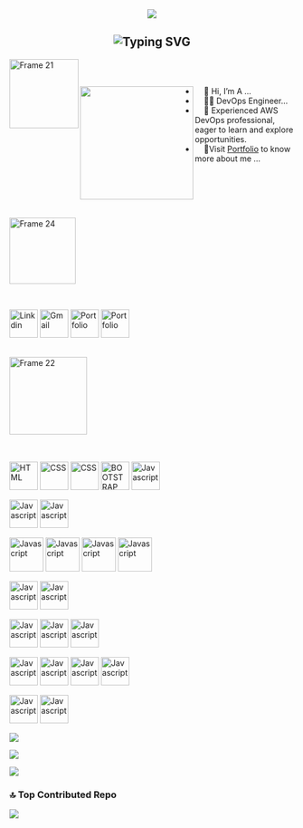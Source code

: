 <div style="text-align: center;">
  <img style="max-width: 100%;" src="https://github.com/AnandPattanashetti/AnandPattanashetti/blob/main/github-header-image%20(1).png" />
</div>

<h2 align="center"><img src="https://readme-typing-svg.demolab.com?font=Fira+Code&pause=1000&color=9B72FF&random=false&width=435&lines=%22Learning%2C+Living%2C+and+Leveling+up.%22" alt="Typing SVG" />

</h2>

<a href="https://vinodjangid07.github.io/" align="left"><img align="left" width="122" alt="Frame 21" src="https://github.com/vinodjangid07/vinodjangid07/assets/86096184/fc2c1204-e65d-442c-b3b2-c640474b91d6"></a>
<br><br>
<p align="left"><img align="left" src="https://user-images.githubusercontent.com/74038190/212746035-d5c61762-973c-44c0-aec7-887f3b7690e3.gif" width="200px"></p>
<ul align="center">
  
  <li align="left">&nbsp;&nbsp;&nbsp;&nbsp;👋 Hi, I’m A ...</li>
  <li align="left">&nbsp;&nbsp;&nbsp;&nbsp;👨‍💻 DevOps Engineer...</li>
<!--   <li align="left">&nbsp;&nbsp;&nbsp;&nbsp;&nbsp;</li> -->
  <li align="left">&nbsp;&nbsp;&nbsp;&nbsp;🌟 Experienced AWS DevOps professional, eager to learn and explore opportunities.</li>


  <li align="left">&nbsp;&nbsp;&nbsp;&nbsp;📂Visit  <a href="https://anandshetty.cloud/" target="_blank">Portfolio</a> to know more about me ...</li>
</ul>


<br><br><br><br>

<p align="left"><img width="117" alt="Frame 24" src="https://github.com/vinodjangid07/vinodjangid07/assets/86096184/fe9e5a0d-e48a-4fac-ba66-d6d99c368d54"></p>
<br>





<p align="left">
 <a href="https://linkedin.com/in/anand-p9731265371/" target="_blank"><img src="https://user-images.githubusercontent.com/74038190/235294012-0a55e343-37ad-4b0f-924f-c8431d9d2483.gif" alt="Linkdin" height="50" title="linkdin"></a>
  <a href="mailto:ashetti.devops@gmail.com" target="_blank"><img src="https://cdn.dribbble.com/users/199215/screenshots/10180559/media/e92f5499d15e13469e21eb081407b2dd.gif" alt="Gmail" height="50" title="Gmail"></a>
<!--   <a href="https://twitter.com/Vinod_Jangid07" target="_blank"><img src="https://github.com/vinodjangid07/vinodjangid07/assets/86096184/80ca6f4f-01a3-40db-a50f-77bde71f13ad" alt="Twitter" height="50" title="Twitter"></a> -->
<!--  <a href="https://www.instagram.com/vinod.jangid07/" target="_blank"><img src="https://github.com/vinodjangid07/vinodjangid07/assets/86096184/1de75b52-f87e-4394-975f-755b198d3536" alt="Instagram" height="50" title="Instagram"></a> -->
<!--   <a href="https://uiverse.io/profile/vinodjangid07" target="_blank"><img src="https://github.com/vinodjangid07/vinodjangid07/assets/86096184/b07ceafc-8cc1-4e4d-a5b4-e1846c40f0c2" alt="uiverse" height="50" title="Uiverse"></a> -->
<!--  <a href="https://codepen.io/vinodjangid07" target="_blank"><img src="https://github.com/vinodjangid07/vinodjangid07/assets/86096184/85960e4e-546e-4b2e-a2f5-0b7ae0a2e15d" alt="Codepen" height="50" title="Codepen"></a> -->
 <a href="https://anandshetty.cloud/" target="_blank"><img src="https://upload.wikimedia.org/wikipedia/commons/8/81/Portfolio_.gif" alt="Portfolio" height="50" title="Portfolio"></a>
  <a href="https://medium.com/@anandshetty010/" target="_blank"><img src="https://miro.medium.com/v2/resize:fit:679/1*00ZKQ1H980DMtrs3woE4Gg.gif" alt="Portfolio" height="50" title="Blog"></a>

 
</p>
<br>

<img width="137" alt="Frame 22" src="https://github.com/vinodjangid07/vinodjangid07/assets/86096184/96fc909c-2e49-4d81-8f7e-b46471d60e53">
<br><br><br>

<p align="">
  <img src="https://user-images.githubusercontent.com/74038190/212281775-b468df30-4edc-4bf8-a4ee-f52e1aaddc86.gif" alt="HTML" height="50" title="Git">
  <img src="https://user-images.githubusercontent.com/74038190/212257468-1e9a91f1-b626-4baa-b15d-5c385dfa7ed2.gif" alt="CSS" height="50" title="Github">
   <img src="https://encrypted-tbn0.gstatic.com/images?q=tbn:ANd9GcT_5ffW268J4PTbOD9tkNdMkFURlZ_J1Xik3a45DUF73Q&s" alt="CSS" height="50" title="CodeCommit">

  
  <img src="https://media.licdn.com/dms/image/C5622AQEl1ouiCEGSaA/feedshare-shrink_2048_1536/0/1654877696080?e=2147483647&v=beta&t=xcjAfMnFZN3E5A1MEzunbu5bMsJeJjs60asCnb7osOk" alt="BOOTSTRAP" height="50" title="AWS">
   <img src="https://cdnl.iconscout.com/lottie/premium/thumb/cloud-server-10912545-8825306.gif" alt="Javascript" height="50" title="Cloud Computing">
  
</p>

<p>

  <img src="https://i.pinimg.com/originals/21/bb/6e/21bb6e97a54399f9cbfd483188d1685b.gif" alt="Javascript" height="50" title="linux">
  <img src="https://media2.giphy.com/media/UUWoCd3WJIDTSOzbXs/200w.gif?cid=6c09b9521jd1qpushedy1nufiwcowml4v843yjx1ruaii9ea&ep=v1_gifs_search&rid=200w.gif&ct=g" alt="Javascript" height="50" title="Windows">
</p>

<p>
   <img src="https://cdn.dribbble.com/users/1096850/screenshots/3488730/jenkins.gif" alt="Javascript" height="60" title="Jenkins"> 
    <img src="https://encrypted-tbn0.gstatic.com/images?q=tbn:ANd9GcSPla_LhdBcOP5xv6D8VQl6YsJPcp65Sr1e3XKGw4bZMg&s" alt="Javascript" height="60" title="CodePipeline"> 

   <img src="https://i.pinimg.com/originals/f5/5e/80/f55e8059ea945abfd6804b887dd4a0af.gif" alt="Javascript" height="60" title="Docker">
     <img src="https://cdn.hashnode.com/res/hashnode/image/upload/v1682361045048/796f4815-0594-4c35-99d9-65d3bfa4d53e.gif" alt="Javascript" height="60" title="Kubernetes">
    

<p>
 
  <img src="https://newrelic.com/sites/default/files/styles/medium/public/quickstarts/images/icons/amazon-codebuild--logo.png?itok=Y6gczA_b" alt="Javascript" height="50" title="CodeBuild">
   <img src="https://miro.medium.com/v2/resize:fit:1400/0*ExbQKuXTXKh3zHIU.png" alt="Javascript" height="50" title="Maven">
</p>

<p>
   <img src="https://static-00.iconduck.com/assets.00/sonarqube-icon-512x125-4mf3yt3g.png" alt="Javascript" height="50" title="Sonarqube"> 
     <img src="https://static-00.iconduck.com/assets.00/file-type-terraform-icon-455x512-csyun60o.png" alt="Javascript" height="50" title="Terraform">
          <img src="https://static-00.iconduck.com/assets.00/ansible-icon-1024x1024-s7j1afye.png" alt="Javascript" height="50" title="Terraform">
    
   </p>

   <p>

 <img src="https://upload.wikimedia.org/wikipedia/commons/thumb/a/a1/Grafana_logo.svg/1200px-Grafana_logo.svg.png" alt="Javascript" height="50" title="Grafana ">
 

<img src="https://static-00.iconduck.com/assets.00/prometheus-icon-511x512-1vmxbcxr.png" alt="Javascript" height="50" title="Promethesus">
 <img src="https://media0.giphy.com/media/hO8uTzEOefFh3Yv5gm/giphy.gif?cid=6c09b952v6y7l4tcas8datufhdqp4plyezr307mo36nw9ocl&ep=v1_internal_gif_by_id&rid=giphy.gif&ct=s" alt="Javascript" height="50" title="Java">
 
<img src="https://cdn3d.iconscout.com/3d/premium/thumb/sql-11040597-8860421.png?f=webp" alt="Javascript" height="50" title="SQL">



     
   </p>

   <p>

<img src="https://encrypted-tbn0.gstatic.com/images?q=tbn:ANd9GcQRyKscHMlJRX5sVzrN1sWyzaWdtBw-FhqSougMxzp46w&s" alt="Javascript" height="50" title="Nexus">
<img src="https://snowsystem.net/wp-content/uploads/2020/02/Docker-hub.png" alt="Javascript" height="50" title="DockerHub">



   </p>








![](https://komarev.com/ghpvc/?username=AnandPattanashetti)

![](https://github-readme-stats.vercel.app/api?username=AnandPattanashetti&theme=dark&hide_border=false&include_all_commits=false&count_private=false)

![](https://github-readme-stats.vercel.app/api/top-langs/?username=AnandPattanashetti&theme=dark&hide_border=false&include_all_commits=false&count_private=false&layout=compact)

### 🔝 Top Contributed Repo
![](https://github-contributor-stats.vercel.app/api?username=AnandPattanashetti&limit=5&theme=dark&combine_all_yearly_contributions=true)

